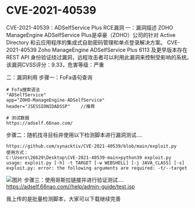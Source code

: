 # CVE-2021-40539
CVE-2021-40539：ADSelfService Plus RCE漏洞
一：漏洞描述
ZOHO ManageEngine ADSelfService Plus是卓豪（ZOHO）公司的针对 Active Directory 和云应用程序的集成式自助密码管理和单点登录解决方案。
CVE-2021-40539
Zoho ManageEngine ADSelfService Plus 6113 及更早版本存在 REST API 身份验证绕过漏洞，远程攻击者可以利用此漏洞来控制受影响的系统。该漏洞CVSS评分：9.33，危害等级：严重

二：漏洞利用
步骤一：FoFa语句查询
```
# Fofa搜索语法
"ADSelfService"
app="ZOHO-ManageEngine-ADSelfService"
header="JSESSIONIDADSSP"    //推荐

# 测试数据
https://adself.66nao.com/
```
步骤二：随机找寻目标并使用以下检测脚本进行漏洞测试....

```
https://github.com/synacktiv/CVE-2021-40539/blob/main/exploit.py
使用方式：
C:\Users\26629\Desktop\CVE-2021-40539-main>python39 exploit.py
usage: exploit.py [-h] -t TARGET [-w WEBSHELL] [-j JAVA_CLASS] [-s]
exploit.py: error: the following arguments are required: -t/--target
```
![图片](https://github.com/user-attachments/assets/56aa989a-49c2-433f-9583-30c0db3cce87)
步骤三：使用哥斯拉链接并进行验证测试....
https://adself.66nao.com//help/admin-guide/test.jsp



我上传的是批量检测脚本，大家可以下载继续完善

